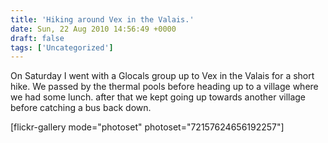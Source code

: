 ```yaml
---
title: 'Hiking around Vex in the Valais.'
date: Sun, 22 Aug 2010 14:56:49 +0000
draft: false
tags: ['Uncategorized']
---
```


On Saturday I went with a Glocals group up to Vex in the Valais for a short hike. We passed by the thermal pools before heading up to a village where we had some lunch. after that we kept going up towards another village before catching a bus back down.

\[flickr-gallery mode="photoset" photoset="72157624656192257"\]